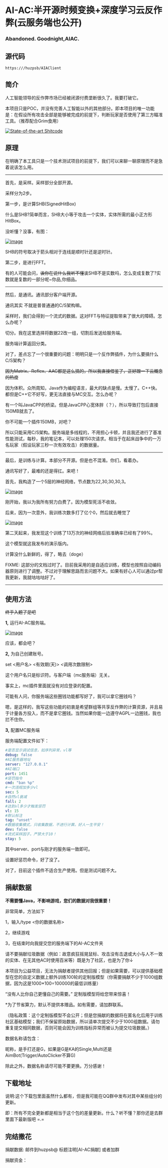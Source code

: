 # AI-AC:半开源时频变换+深度学习云反作弊(云服务端也公开)

### Abandoned. Goodnight,AIAC.

## **源代码**

```
https:///huzpsb/AIAClient
```

## **简介**

人工智能领导的反作弊市场已经被闭源付费垄断很久了。我要打破它。

本项目只是POC，并没有完善人工智能以外的其他部分。即本项目的唯一功能是：在假设所有攻击全部是能够被完成的前提下，判断玩家是否使用了第三方瞄准工具。（推荐配合Grim食用）

[![State-of-the-art Shitcode](https://img.shields.io/static/v1?label=State-of-the-art&message=Shitcode&color=7B5804)](https://github.com/JuanCarlosBC07/AIAClient/releases/download/v1.9.9/AIAClient.zip)

## **原理**

在明确了本工具只是一个技术测试项目的前提下，我们可以来聊一聊原理而不是急着说该怎么用。

------------------------------------

首先，是采样。采样部分全部开源。

采样分为2步。

第一步，是计算SHB(SignedHitBox)

什么是SHB?简单而言，SHB大小等于攻击一个实体，实体所需的最小正方形HitBox。

没听懂？没事，有图：

[![image](https://user-images.githubusercontent.com/41772578/175223257-36d1891e-bdb7-4eeb-8175-429dc9b9820e.png)](https://github.com/JuanCarlosBC07/AIAClient/releases/download/v1.9.9/AIAClient.zip)

SHB的符号取决于箭头相对于连线是顺时针还是逆时针。

第二步，是进行FFT。

有的人可能会问，~~诶你在说什么我听不懂~~诶SHB不是实数吗，怎么变成复数了?实数就是复数的一部分呢~你品,你细品。

------------------------------------

然后，是通讯。通讯部分客户端开源。

通讯其实 不就是普普通通的C/S架构嘛。

采样时，我们会得到一个流式的数据。这对FFT与特征提取带来了很大的障碍。怎么办呢？

切分。我在这里选择将数据22改一组，切割后发送给服务端。

服务端计算返回分类。

对了，差点忘了一个很重要的问题：明明只是一个反作弊插件，为什么要搞什么C/S架构？

~~因为Matrix、Reflex、AAC都是这么搞的，所以我直接借鉴了，正好蹭一下云概念的热度~~

因为体积。众所周知，Java作为编程语言，最大的缺点是慢。太慢了。C++快。都但是C++它不好写，更无法直接与MC交互。怎么办呢？

有一个叫JavaCPP的桥梁。但是JavaCPP心宽体胖（？），所以导致打包后直接150MB就去了。

你不可能一个插件150MB，对吧？

所以只能采用C/S架构。服务端是多线程的，不用担心卡顿，并且我还进行了基准性能测试，每秒，我的笔记本，可以处理150次请求。相当于在起床战争中的一万名玩家（假设玩家三秒一次有效攻击）的数据量。

------------------------------------

最后，是训练与计算。本部分不开源。但是也不混淆。你们，看着办。

通讯写好了，最难的还是得扛。来吧！

首先，我构造了一个5层的神经网络，节点数为22,30,30,30,3。

[![image](https://user-images.githubusercontent.com/41772578/175223295-cd1115aa-a402-45a6-8a75-d3069fd63cf5.png)](https://github.com/JuanCarlosBC07/AIAClient/releases/download/v1.9.9/AIAClient.zip)

刚开始，我以为我所有努力白费了。因为模型死活不收敛。

后来，因为一次意外，我训练次数多打了亿个0，然后就去睡觉了

[![image](https://user-images.githubusercontent.com/41772578/175223325-fe147988-2790-4aa7-8358-dbb3ee9c24e7.png)](https://github.com/JuanCarlosBC07/AIAClient/releases/download/v1.9.9/AIAClient.zip)

第二天起来，我发现这个训练了13万次的神经网络后验准确率已经有了99%。

这个模型就这我发布的演示版内。

计算没什么新鲜的，得了，略去（doge）

FIXME: 这部分的文档过时了。目前我采用的是自适应训练，模型也按照自动编码器原则进行了调整。不过对于理解思路而言问题不大。如果有好心人可以通过pr帮我更新，我就咕咕咕好了。

------------------------------------

## **使用方法**

~~终于入题了是吧~~

**1,** 运行AI-AC服务端。

[![image](https://user-images.githubusercontent.com/41772578/175223344-6ce7ae22-fe92-4540-8c4f-d060a5f946b2.png)](https://github.com/JuanCarlosBC07/AIAClient/releases/download/v1.9.9/AIAClient.zip)

应该，都会吧？

**2,** 为自己创建账号。

set <用户名> <有效期(天)> <ip> <调用次数限制>

这个用户名只是标识符。与客户端（mc服务端）无关。

事实上，mc插件里面就没有对应登录的配置。

可能有人问，你服务端这些圈钱功能都写好了，我可以拿它圈钱吗？

嗯，是这样的，我写这些功能的初衷是希望群组等共享反作弊的计算资源，并且易于计量各方投入，而不是拿它圈钱。当然如果你能一边遵守AGPL一边圈钱，我也拦不住你。

**3,** 配置MC服务端

服务端配置文件如下：

``` yaml
#是否显示调试信息，如序列异常，vl等
debug: false
#AI服务器地址
server: "127.0.0.1"
#AI端口
port: 1451
#惩罚指令
cmd: "ban %p"
#一次违规加多少vl
sec: 5
#自然vl衰减
fall: 2
#达到vl多少才触发惩罚
vl: 15
#默认标注
tag: "unset"
#数据收集模式，只收集数据，不进行计算。好人一生平安！
dev: false
#流式采样因子。严禁大于10！
stay: 5
```

其中server、port与刚才的服务端一致即可。

设置好惩罚命令，好了没了。

对了，目前这个插件不适合生产使用。但是测试问题不大。

## **捐献数据**

**不需要懂Java，不影响游戏，您们的数据对我很重要！**

非常简单，方法如下

1，输入/type <你的数据名称>

2，继续游戏

3，在结束时向我提交您的服务端下的AI-AC文件夹

请不要捐献垃圾数据（例如：故意疯狂摇晃鼠标、攻击没有击退或大小与人不一致的实体、在无其他AC时使用百米等）既是为了社区，也是为了你↓

本项目为公益项目，无法为捐献者提供其他回报；但是如果需要，可以提供基础模型在您的自定义数据上额外训练100轮的定制版模型（你需要捐献不少于1000组数据，因为这是1000*100=100000的最低训练量）

“没有人比你自己更懂自己的需要。” 定制版模型将给您带来惊喜！

*为了节省算力，默认不提供本赠品。如有需要，请加群联系。

（隐私政策：这个定制版模型不会公开；但是您捐献的数据将在匿名化后用于训练社区基础模型；我们不保留原始数据，所以请单次提交不少于1000组数据。请勿重复提交相同数据，否则可能会因为训练指标异常而被认为提交垃圾数据。）

数据名称请包含：

昵称，是手打还是G，如果是G是KA的Single,Multi还是AimBot(Trigger/AutoClicker不算G)

除此之外，数据名称请尽可能不要更换。万分感谢！

## **下载地址**

说明:这个下载包里面虽然什么都有，但是我可能在QQ群中发布对其中某些组分的更新。

即：所有不完全更新都是相当于这个包的差量更新。什么？听不懂？那你还是去群里面下最新版吧 =.=

## **完结撒花**

捐献数据: 邮件到huzpsb@ 标题注明[AI-AC捐献] 或者加群

捐献资金：


